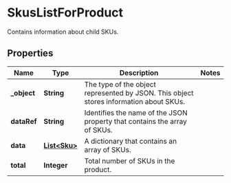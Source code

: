 

# SkusListForProduct

Contains information about child SKUs.

## Properties

| Name | Type | Description | Notes |
|------------ | ------------- | ------------- | -------------|
|**_object** | **String** | The type of the object represented by JSON. This object stores information about SKUs. |  |
|**dataRef** | **String** | Identifies the name of the JSON property that contains the array of SKUs. |  |
|**data** | [**List&lt;Sku&gt;**](Sku.md) | A dictionary that contains an array of SKUs. |  |
|**total** | **Integer** | Total number of SKUs in the product. |  |



